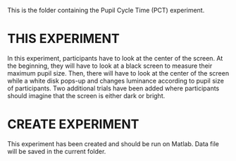 This is the folder containing the Pupil Cycle Time (PCT) experiment. 


# THIS EXPERIMENT
In this experiment, participants have to look at the center of the screen. At the beginning, they will have to look at a black screen to measure their maximum pupil size.
Then, there will have to look at the center of the screen while a white disk pops-up and changes luminance according to pupil size of participants.
Two additional trials have been added where participants should imagine that the screen is either dark or bright.


# CREATE EXPERIMENT
This experiment has been created and should be run on Matlab.
Data file will be saved in the current folder.